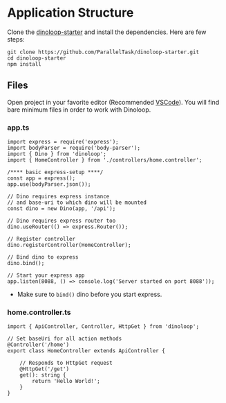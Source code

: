 # Application Structure
Clone the [dinoloop-starter](https://github.com/ParallelTask/dinoloop-starter) and install the dependencies. Here are few steps: 
```
git clone https://github.com/ParallelTask/dinoloop-starter.git
cd dinoloop-starter
npm install
```

## Files

Open project in your favorite editor (Recommended [VSCode](https://code.visualstudio.com/)). You will find bare minimum files in order to work with Dinoloop.

### app.ts

```
import express = require('express');
import bodyParser = require('body-parser');
import { Dino } from 'dinoloop';
import { HomeController } from './controllers/home.controller';

/**** basic express-setup ****/
const app = express();
app.use(bodyParser.json());

// Dino requires express instance
// and base-uri to which dino will be mounted
const dino = new Dino(app, '/api');

// Dino requires express router too
dino.useRouter(() => express.Router());

// Register controller
dino.registerController(HomeController);

// Bind dino to express
dino.bind();

// Start your express app
app.listen(8088, () => console.log('Server started on port 8088'));
```
* Make sure to `bind()` dino before you start express.

### home.controller.ts

```
import { ApiController, Controller, HttpGet } from 'dinoloop';

// Set baseUri for all action methods
@Controller('/home')
export class HomeController extends ApiController {

    // Responds to HttpGet request
    @HttpGet('/get')
    get(): string {
        return 'Hello World!';
    }
}
```
